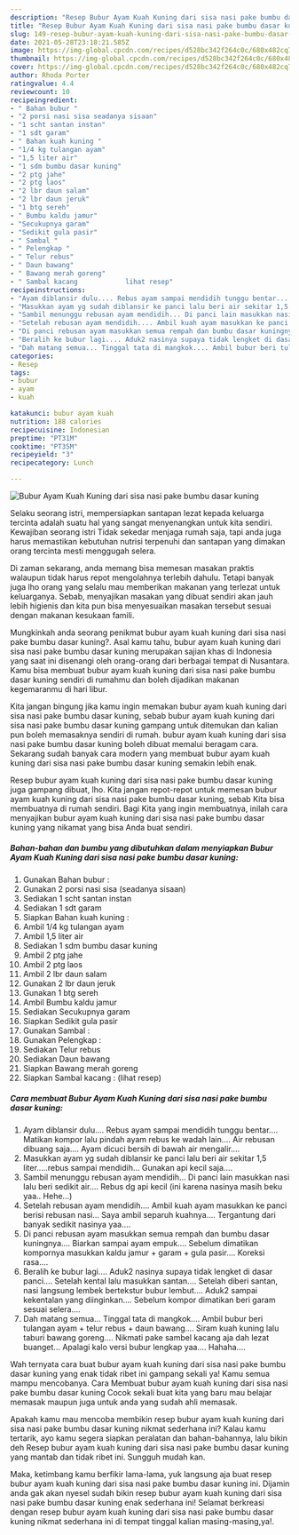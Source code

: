 ```yaml
---
description: "Resep Bubur Ayam Kuah Kuning dari sisa nasi pake bumbu dasar kuning yang enak Untuk Jualan"
title: "Resep Bubur Ayam Kuah Kuning dari sisa nasi pake bumbu dasar kuning yang enak Untuk Jualan"
slug: 149-resep-bubur-ayam-kuah-kuning-dari-sisa-nasi-pake-bumbu-dasar-kuning-yang-enak-untuk-jualan
date: 2021-05-28T23:18:21.585Z
image: https://img-global.cpcdn.com/recipes/d528bc342f264c0c/680x482cq70/bubur-ayam-kuah-kuning-dari-sisa-nasi-pake-bumbu-dasar-kuning-foto-resep-utama.jpg
thumbnail: https://img-global.cpcdn.com/recipes/d528bc342f264c0c/680x482cq70/bubur-ayam-kuah-kuning-dari-sisa-nasi-pake-bumbu-dasar-kuning-foto-resep-utama.jpg
cover: https://img-global.cpcdn.com/recipes/d528bc342f264c0c/680x482cq70/bubur-ayam-kuah-kuning-dari-sisa-nasi-pake-bumbu-dasar-kuning-foto-resep-utama.jpg
author: Rhoda Porter
ratingvalue: 4.4
reviewcount: 10
recipeingredient:
- " Bahan bubur "
- "2 porsi nasi sisa seadanya sisaan"
- "1 scht santan instan"
- "1 sdt garam"
- " Bahan kuah kuning "
- "1/4 kg tulangan ayam"
- "1,5 liter air"
- "1 sdm bumbu dasar kuning"
- "2 ptg jahe"
- "2 ptg laos"
- "2 lbr daun salam"
- "2 lbr daun jeruk"
- "1 btg sereh"
- " Bumbu kaldu jamur"
- "Secukupnya garam"
- "Sedikit gula pasir"
- " Sambal "
- " Pelengkap "
- " Telur rebus"
- " Daun bawang"
- " Bawang merah goreng"
- " Sambal kacang            lihat resep"
recipeinstructions:
- "Ayam diblansir dulu.... Rebus ayam sampai mendidih tunggu bentar.... Matikan kompor lalu pindah ayam rebus ke wadah lain.... Air rebusan dibuang saja.... Ayam dicuci bersih di bawah air mengalir...."
- "Masukkan ayam yg sudah diblansir ke panci lalu beri air sekitar 1,5 liter.....rebus sampai mendidih... Gunakan api kecil saja...."
- "Sambil menunggu rebusan ayam mendidih... Di panci lain masukkan nasi lalu beri sedikit air.... Rebus dg api kecil (ini karena nasinya masih beku yaa.. Hehe...)"
- "Setelah rebusan ayam mendidih.... Ambil kuah ayam masukkan ke panci berisi rebusan nasi... Saya ambil separuh kuahnya.... Tergantung dari banyak sedikit nasinya yaa...."
- "Di panci rebusan ayam masukkan semua rempah dan bumbu dasar kuningnya.... Biarkan sampai ayam empuk.... Sebelum dimatikan kompornya masukkan kaldu jamur + garam + gula pasir.... Koreksi rasa...."
- "Beralih ke bubur lagi.... Aduk2 nasinya supaya tidak lengket di dasar panci.... Setelah kental lalu masukkan santan.... Setelah diberi santan, nasi langsung lembek bertekstur bubur lembut.... Aduk2 sampai kekentalan yang diinginkan.... Sebelum kompor dimatikan beri garam sesuai selera...."
- "Dah matang semua... Tinggal tata di mangkok.... Ambil bubur beri tulangan ayam + telur rebus + daun bawang.... Siram kuah kuning lalu taburi bawang goreng.... Nikmati pake sambel kacang aja dah lezat buanget... Apalagi kalo versi bubur lengkap yaa.... Hahaha...."
categories:
- Resep
tags:
- bubur
- ayam
- kuah

katakunci: bubur ayam kuah 
nutrition: 188 calories
recipecuisine: Indonesian
preptime: "PT31M"
cooktime: "PT35M"
recipeyield: "3"
recipecategory: Lunch

---
```



![Bubur Ayam Kuah Kuning dari sisa nasi pake bumbu dasar kuning](https://img-global.cpcdn.com/recipes/d528bc342f264c0c/680x482cq70/bubur-ayam-kuah-kuning-dari-sisa-nasi-pake-bumbu-dasar-kuning-foto-resep-utama.jpg)

Selaku seorang istri, mempersiapkan santapan lezat kepada keluarga tercinta adalah suatu hal yang sangat menyenangkan untuk kita sendiri. Kewajiban seorang istri Tidak sekedar menjaga rumah saja, tapi anda juga harus memastikan kebutuhan nutrisi terpenuhi dan santapan yang dimakan orang tercinta mesti menggugah selera.

Di zaman  sekarang, anda memang bisa memesan masakan praktis walaupun tidak harus repot mengolahnya terlebih dahulu. Tetapi banyak juga lho orang yang selalu mau memberikan makanan yang terlezat untuk keluarganya. Sebab, menyajikan masakan yang dibuat sendiri akan jauh lebih higienis dan kita pun bisa menyesuaikan masakan tersebut sesuai dengan makanan kesukaan famili. 



Mungkinkah anda seorang penikmat bubur ayam kuah kuning dari sisa nasi pake bumbu dasar kuning?. Asal kamu tahu, bubur ayam kuah kuning dari sisa nasi pake bumbu dasar kuning merupakan sajian khas di Indonesia yang saat ini disenangi oleh orang-orang dari berbagai tempat di Nusantara. Kamu bisa membuat bubur ayam kuah kuning dari sisa nasi pake bumbu dasar kuning sendiri di rumahmu dan boleh dijadikan makanan kegemaranmu di hari libur.

Kita jangan bingung jika kamu ingin memakan bubur ayam kuah kuning dari sisa nasi pake bumbu dasar kuning, sebab bubur ayam kuah kuning dari sisa nasi pake bumbu dasar kuning gampang untuk ditemukan dan kalian pun boleh memasaknya sendiri di rumah. bubur ayam kuah kuning dari sisa nasi pake bumbu dasar kuning boleh dibuat memalui beragam cara. Sekarang sudah banyak cara modern yang membuat bubur ayam kuah kuning dari sisa nasi pake bumbu dasar kuning semakin lebih enak.

Resep bubur ayam kuah kuning dari sisa nasi pake bumbu dasar kuning juga gampang dibuat, lho. Kita jangan repot-repot untuk memesan bubur ayam kuah kuning dari sisa nasi pake bumbu dasar kuning, sebab Kita bisa membuatnya di rumah sendiri. Bagi Kita yang ingin membuatnya, inilah cara menyajikan bubur ayam kuah kuning dari sisa nasi pake bumbu dasar kuning yang nikamat yang bisa Anda buat sendiri.

<!--inarticleads1-->

##### Bahan-bahan dan bumbu yang dibutuhkan dalam menyiapkan Bubur Ayam Kuah Kuning dari sisa nasi pake bumbu dasar kuning:

1. Gunakan  Bahan bubur :
1. Gunakan 2 porsi nasi sisa (seadanya sisaan)
1. Sediakan 1 scht santan instan
1. Sediakan 1 sdt garam
1. Siapkan  Bahan kuah kuning :
1. Ambil 1/4 kg tulangan ayam
1. Ambil 1,5 liter air
1. Sediakan 1 sdm bumbu dasar kuning
1. Ambil 2 ptg jahe
1. Ambil 2 ptg laos
1. Ambil 2 lbr daun salam
1. Gunakan 2 lbr daun jeruk
1. Gunakan 1 btg sereh
1. Ambil  Bumbu kaldu jamur
1. Sediakan Secukupnya garam
1. Siapkan Sedikit gula pasir
1. Gunakan  Sambal :
1. Gunakan  Pelengkap :
1. Sediakan  Telur rebus
1. Sediakan  Daun bawang
1. Siapkan  Bawang merah goreng
1. Siapkan  Sambal kacang :           (lihat resep)




<!--inarticleads2-->

##### Cara membuat Bubur Ayam Kuah Kuning dari sisa nasi pake bumbu dasar kuning:

1. Ayam diblansir dulu.... Rebus ayam sampai mendidih tunggu bentar.... Matikan kompor lalu pindah ayam rebus ke wadah lain.... Air rebusan dibuang saja.... Ayam dicuci bersih di bawah air mengalir....
1. Masukkan ayam yg sudah diblansir ke panci lalu beri air sekitar 1,5 liter.....rebus sampai mendidih... Gunakan api kecil saja....
1. Sambil menunggu rebusan ayam mendidih... Di panci lain masukkan nasi lalu beri sedikit air.... Rebus dg api kecil (ini karena nasinya masih beku yaa.. Hehe...)
1. Setelah rebusan ayam mendidih.... Ambil kuah ayam masukkan ke panci berisi rebusan nasi... Saya ambil separuh kuahnya.... Tergantung dari banyak sedikit nasinya yaa....
1. Di panci rebusan ayam masukkan semua rempah dan bumbu dasar kuningnya.... Biarkan sampai ayam empuk.... Sebelum dimatikan kompornya masukkan kaldu jamur + garam + gula pasir.... Koreksi rasa....
1. Beralih ke bubur lagi.... Aduk2 nasinya supaya tidak lengket di dasar panci.... Setelah kental lalu masukkan santan.... Setelah diberi santan, nasi langsung lembek bertekstur bubur lembut.... Aduk2 sampai kekentalan yang diinginkan.... Sebelum kompor dimatikan beri garam sesuai selera....
1. Dah matang semua... Tinggal tata di mangkok.... Ambil bubur beri tulangan ayam + telur rebus + daun bawang.... Siram kuah kuning lalu taburi bawang goreng.... Nikmati pake sambel kacang aja dah lezat buanget... Apalagi kalo versi bubur lengkap yaa.... Hahaha....




Wah ternyata cara buat bubur ayam kuah kuning dari sisa nasi pake bumbu dasar kuning yang enak tidak ribet ini gampang sekali ya! Kamu semua mampu mencobanya. Cara Membuat bubur ayam kuah kuning dari sisa nasi pake bumbu dasar kuning Cocok sekali buat kita yang baru mau belajar memasak maupun juga untuk anda yang sudah ahli memasak.

Apakah kamu mau mencoba membikin resep bubur ayam kuah kuning dari sisa nasi pake bumbu dasar kuning nikmat sederhana ini? Kalau kamu tertarik, ayo kamu segera siapkan peralatan dan bahan-bahannya, lalu bikin deh Resep bubur ayam kuah kuning dari sisa nasi pake bumbu dasar kuning yang mantab dan tidak ribet ini. Sungguh mudah kan. 

Maka, ketimbang kamu berfikir lama-lama, yuk langsung aja buat resep bubur ayam kuah kuning dari sisa nasi pake bumbu dasar kuning ini. Dijamin anda gak akan nyesel sudah bikin resep bubur ayam kuah kuning dari sisa nasi pake bumbu dasar kuning enak sederhana ini! Selamat berkreasi dengan resep bubur ayam kuah kuning dari sisa nasi pake bumbu dasar kuning nikmat sederhana ini di tempat tinggal kalian masing-masing,ya!.

